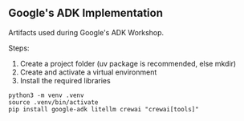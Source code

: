 ## Google's ADK Implementation

Artifacts used during Google's ADK Workshop. 

Steps: 
1. Create a project folder (uv package is recommended, else mkdir)
2. Create and activate a virtual environment 
3. Install the required libraries

```
python3 -m venv .venv
source .venv/bin/activate
pip install google-adk litellm crewai "crewai[tools]"
```
